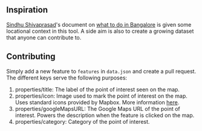 
## Inspiration

[Sindhu Shivaprasad](https://twitter.com/sindhusprasad)'s document on [what to do in Bangalore]() is given some locational context in this tool. A side aim is also to create a growing dataset that anyone can contribute to. 

## Contributing

Simply add a new feature to `features` in `data.json` and create a pull request. The different keys serve the following purposes:

1. properties/title: The label of the point of interest seen on the map.
2. properties/icon: Image used to mark the point of interest on the map. Uses standard icons provided by Mapbox. More information [here](https://github.com/mapbox/mapbox-gl-styles#standard-icons).
3. properties/googleMapsURL: The Google Maps URL of the point of interest. Powers the description when the feature is clicked on the map.
4. properties/category: Category of the point of interest.
